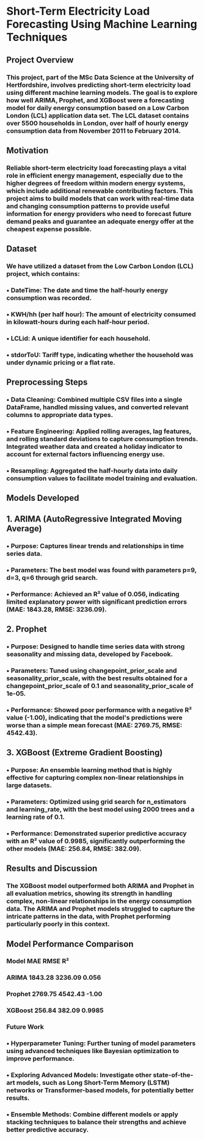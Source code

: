 # Short-Term Electricity Load Forecasting Using Machine Learning Techniques
## Project Overview
### This project, part of the MSc Data Science at the University of Hertfordshire, involves predicting short-term electricity load using different machine learning models. The goal is to explore how well ARIMA, Prophet, and XGBoost were a forecasting model for daily energy consumption based on a Low Carbon London (LCL) application data set. The LCL dataset contains over 5500 households in London, over half of hourly energy consumption data from November 2011 to February 2014.
## Motivation
### Reliable short-term electricity load forecasting plays a vital role in efficient energy management, especially due to the higher degrees of freedom within modern energy systems, which include additional renewable contributing factors. This project aims to build models that can work with real-time data and changing consumption patterns to provide useful information for energy providers who need to forecast future demand peaks and guarantee an adequate energy offer at the cheapest expense possible.
## Dataset
### We have utilized a dataset from the Low Carbon London (LCL) project, which contains:
### •	DateTime: The date and time the half-hourly energy consumption was recorded.
### •	KWH/hh (per half hour): The amount of electricity consumed in kilowatt-hours during each half-hour period.
### •	LCLid: A unique identifier for each household.
### •	stdorToU: Tariff type, indicating whether the household was under dynamic pricing or a flat rate.
## Preprocessing Steps
### •	Data Cleaning: Combined multiple CSV files into a single DataFrame, handled missing values, and converted relevant columns to appropriate data types.
### •	Feature Engineering: Applied rolling averages, lag features, and rolling standard deviations to capture consumption trends. Integrated weather data and created a holiday indicator to account for external factors influencing energy use.
### •	Resampling: Aggregated the half-hourly data into daily consumption values to facilitate model training and evaluation.
## Models Developed
## 1. ARIMA (AutoRegressive Integrated Moving Average)
### •	Purpose: Captures linear trends and relationships in time series data.
### •	Parameters: The best model was found with parameters p=9, d=3, q=6 through grid search.
### •	Performance: Achieved an R² value of 0.056, indicating limited explanatory power with significant prediction errors (MAE: 1843.28, RMSE: 3236.09).
## 2. Prophet
### •	Purpose: Designed to handle time series data with strong seasonality and missing data, developed by Facebook.
### •	Parameters: Tuned using changepoint_prior_scale and seasonality_prior_scale, with the best results obtained for a changepoint_prior_scale of 0.1 and seasonality_prior_scale of 1e-05.
### •	Performance: Showed poor performance with a negative R² value (-1.00), indicating that the model's predictions were worse than a simple mean forecast (MAE: 2769.75, RMSE: 4542.43).
## 3. XGBoost (Extreme Gradient Boosting)
### •	Purpose: An ensemble learning method that is highly effective for capturing complex non-linear relationships in large datasets.
### •	Parameters: Optimized using grid search for n_estimators and learning_rate, with the best model using 2000 trees and a learning rate of 0.1.
### •	Performance: Demonstrated superior predictive accuracy with an R² value of 0.9985, significantly outperforming the other models (MAE: 256.84, RMSE: 382.09).
## Results and Discussion
### The XGBoost model outperformed both ARIMA and Prophet in all evaluation metrics, showing its strength in handling complex, non-linear relationships in the energy consumption data. The ARIMA and Prophet models struggled to capture the intricate patterns in the data, with Prophet performing particularly poorly in this context.
## Model Performance Comparison
### Model	MAE	RMSE	R²
### ARIMA	1843.28	3236.09	0.056
### Prophet	2769.75	4542.43	-1.00
### XGBoost	256.84	382.09	0.9985
### Future Work
### •	Hyperparameter Tuning: Further tuning of model parameters using advanced techniques like Bayesian optimization to improve performance.
### •	Exploring Advanced Models: Investigate other state-of-the-art models, such as Long Short-Term Memory (LSTM) networks or Transformer-based models, for potentially better results.
### •	Ensemble Methods: Combine different models or apply stacking techniques to balance their strengths and achieve better predictive accuracy.
